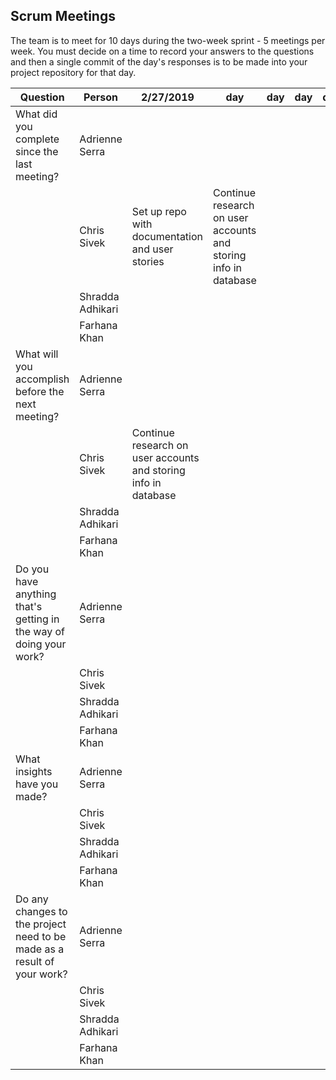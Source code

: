 ## Scrum Meetings
The team is to meet for 10 days during the two-week sprint - 5 meetings per week. You must decide on a time to record your answers to the questions and then a single commit of the day's responses is to be made into your project repository for that day.

Question    |          Person                                             | 2/27/2019 | day | day | day | day | day | day |day | day | day |
------------|---------------------------------------------------------------------|-----|-----|-----|-----|-----|-----|-----|----|-----|-----|                                                              
| What did you complete since the last meeting? | Adrienne Serra |   
|            | Chris Sivek | Set up repo with documentation and user stories | Continue research on user accounts and storing info in database |
|            | Shradda Adhikari |   
|            | Farhana Khan |
| What will you accomplish before the next meeting? | Adrienne Serra |
|            | Chris Sivek |  Continue research on user accounts and storing info in database | 
|            | Shradda Adhikari |   
|            | Farhana Khan |
| Do you have anything that's getting in the way of doing your work? | Adrienne Serra |
|            | Chris Sivek |   
|            | Shradda Adhikari |   
|            | Farhana Khan |
| What insights have you made? | Adrienne Serra |
|            | Chris Sivek |   
|            | Shradda Adhikari |   
|            | Farhana Khan |
| Do any changes to the project need to be made as a result of your work? | Adrienne Serra |
|            | Chris Sivek |   
|            | Shradda Adhikari |   
|            | Farhana Khan |
